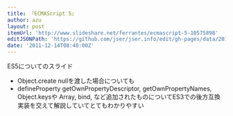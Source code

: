 ```yaml
---
title: 『ECMAScript 5』
author: azu
layout: post
itemUrl: 'http://www.slideshare.net/ferrantes/ecmascript-5-10575898'
editJSONPath: 'https://github.com/jser/jser.info/edit/gh-pages/data/2011/12/index.json'
date: '2011-12-14T08:40:00Z'
---
```

ES5についてのスライド
- Object.create nullを渡した場合についても
- defineProperty
getOwnPropertyDescriptor, getOwnPropertyNames, Object.keysや
Array, bind, など追加されたものについてES3での後方互換実装を交えて解説していてとてもわかりやすい
